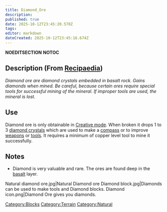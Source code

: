 ```yaml
---
title: Diamond_Ore
description: 
published: true
date: 2025-10-12T23:45:20.570Z
tags: 
editor: markdown
dateCreated: 2025-10-12T23:45:16.674Z
---
```


__NOEDITSECTION__ __NOTOC__

## Description (From [Recipaedia](.. "wikilink"))

*Diamond ore are diamond crystals embedded in basalt rock. Gains
diamonds when mined. Be careful, because certain ores require special
tools for successful mining of the mineral. If improper tools are used,
the mineral is lost.*

## Use

Diamond ore is only obtainable in [Creative
mode](Creative_Gamemode "wikilink"). When broken it drops 1 to 3
[diamond crystals](Diamond "wikilink") which are used to make a
[compass](compass "wikilink") or to improve
[weapons](weapons "wikilink") or [tools](:Category:Tools "wikilink"). It
requires a minimum of copper level tool to mine it successfully. 

## Notes

  - Diamond is very valuable and rare. The ores are found deep in the
    [basalt](basalt "wikilink") layer.

Natural diamond ore.jpg|Natural Diamond ore Diamond block.jpg|Diamonds
can be used to make tools and Diamond blocks. Diamond icon.png|Diamond
Ore gives you diamonds.

[Category:Blocks](Category:Blocks "wikilink")
[Category:Terrain](Category:Terrain "wikilink")
[Category:Natural](Category:Natural "wikilink")
